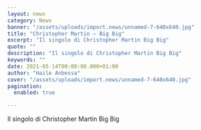 ```yaml
---
layout: news
category: News
banner: "/assets/uploads/import.news/unnamed-7-640x640.jpg"
title: "Christopher Martin – Big Big"
excerpt: "Il singolo di Christopher Martin Big Big"
quote: ""
description: "Il singolo di Christopher Martin Big Big"
keywords: ""
date: 2021-05-14T00:00:00.000+01:00
author: "Haile Anbessa"
cover: "/assets/uploads/import.news/unnamed-7-640x640.jpg"
pagination:
  enabled: true

---
```


Il singolo di Christopher Martin Big Big